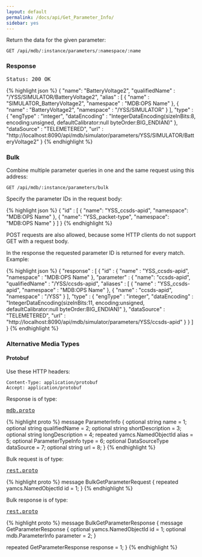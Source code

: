 ```yaml
---
layout: default
permalink: /docs/api/Get_Parameter_Info/
sidebar: yes
---
```


Return the data for the given parameter:

    GET /api/mdb/:instance/parameters/:namespace/:name


### Response

<pre class="header">Status: 200 OK</pre>
{% highlight json %}
{
  "name": "BatteryVoltage2",
  "qualifiedName" : "/YSS/SIMULATOR/BatteryVoltage2",
  "alias" : [ {
    "name" : "SIMULATOR_BatteryVoltage2",
    "namespace" : "MDB:OPS Name"
  }, {
    "name" : "BatteryVoltage2",
    "namespace" : "/YSS/SIMULATOR"
  } ],
  "type" : {
    "engType" : "integer",
    "dataEncoding" : "IntegerDataEncoding(sizeInBits:8, encoding:unsigned, defaultCalibrator:null byteOrder:BIG_ENDIAN)"
  },
  "dataSource" : "TELEMETERED",
  "url" : "http://localhost:8090/api/mdb/simulator/parameters/YSS/SIMULATOR/BatteryVoltage2"
}
{% endhighlight %}


### Bulk

Combine multiple parameter queries in one and the same request using this address:

    GET /api/mdb/:instance/parameters/bulk
    
Specify the parameter IDs in the request body:

{% highlight json %}
{
  "id" : [ {
    "name": "YSS_ccsds-apid",
    "namespace": "MDB:OPS Name"
  }, {
    "name": "YSS_packet-type",
    "namespace": "MDB:OPS Name"
  } ]
}
{% endhighlight %}

POST requests are also allowed, because some HTTP clients do not support GET with a request body.

In the response the requested parameter ID is returned for every match. Example:

{% highlight json %}
{
  "response" : [ {
    "id" : {
      "name" : "YSS_ccsds-apid",
      "namespace" : "MDB:OPS Name"
    },
    "parameter" : {
      "name": "ccsds-apid",
      "qualifiedName" : "/YSS/ccsds-apid",
      "aliases" : [ {
        "name" : "YSS_ccsds-apid",
        "namespace" : "MDB:OPS Name"
      }, {
        "name" : "ccsds-apid",
        "namespace" : "/YSS"
      } ],
      "type" : {
        "engType" : "integer",
        "dataEncoding" : "IntegerDataEncoding(sizeInBits:11, encoding:unsigned, defaultCalibrator:null byteOrder:BIG_ENDIAN)"
      },
      "dataSource" : "TELEMETERED",
      "url" : "http://localhost:8090/api/mdb/simulator/parameters/YSS/ccsds-apid"
    }
  } ]
}
{% endhighlight %} 


### Alternative Media Types

#### Protobuf

Use these HTTP headers:

    Content-Type: application/protobuf
    Accept: application/protobuf
    
Response is of type:

<pre class="r header"><a href="/docs/api/mdb.proto/">mdb.proto</a></pre>
{% highlight proto %}
message ParameterInfo {
  optional string name = 1;
  optional string qualifiedName = 2;
  optional string shortDescription = 3;
  optional string longDescription = 4;
  repeated yamcs.NamedObjectId alias = 5;
  optional ParameterTypeInfo type = 6;
  optional DataSourceType dataSource = 7;
  optional string url = 8;
}
{% endhighlight %}

Bulk request is of type:

<pre class="r header"><a href="/docs/api/rest.proto/">rest.proto</a></pre>
{% highlight proto %}
message BulkGetParameterRequest {
  repeated yamcs.NamedObjectId id = 1;
}
{% endhighlight %}

Bulk response is of type:

<pre class="r header"><a href="/docs/api/rest.proto/">rest.proto</a></pre>
{% highlight proto %}
message BulkGetParameterResponse {
  message GetParameterResponse {
    optional yamcs.NamedObjectId id = 1;
    optional mdb.ParameterInfo parameter = 2;
  }

  repeated GetParameterResponse response = 1;
}
{% endhighlight %}
